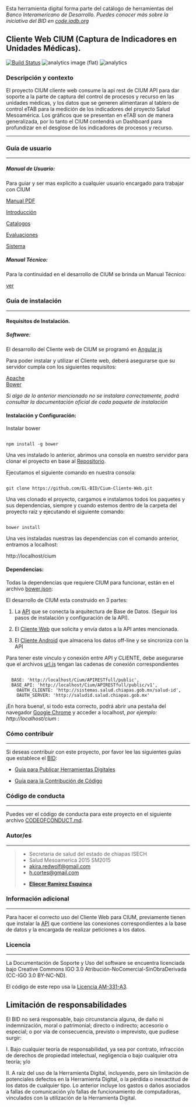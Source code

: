 Esta herramienta digital forma parte del catálogo de herramientas del **Banco Interamericano de Desarrollo*. Puedes conocer más sobre la iniciativa del BID en [code.iadb.org](https://code.iadb.org)*

  

## Cliente Web CIUM (Captura de Indicadores en Unidades Médicas).

  
[![Build Status](https://travis-ci.org/EL-BID/Cium-Cliente-Web.svg?branch=master)](https://travis-ci.org/EL-BID/Cium-Cliente-Web)
![analytics image (flat)](https://raw.githubusercontent.com/vitr/google-analytics-beacon/master/static/badge-flat.gif)
![analytics](https://www.google-analytics.com/collect?v=1&cid=555&t=pageview&ec=repo&ea=open&dp=/Cium-Cliente-Web/readme&dt=&tid=UA-4677001-16)


### Descripción y contexto

  

El proyecto CIUM cliente web consume la api rest de CIUM API para dar soporte a la parte de captura del control de procesos y recurso en las unidades médicas, y los datos que se generen alimentaran al tablero de control eTAB para la medición de los indicadores del proyecto Salud Mesoamérica. Los gráficos que se presentan en eTAB son de manera generalizada, por lo tanto el CIUM contendrá un Dashboard para profundizar en el desglose de los indicadores de procesos y recurso.

---
### Guía de usuario
---
##### Manual de Usuario:
Para guiar y ser mas explicito a cualquier usuario encargado para trabajar con CIUM

[Manual PDF](assets/manual%20usuario/Output/print/book.pdf)

[Introducción](assets/manual%20usuario/Contents/introduccion.md)

[Catalogos](assets/manual%20usuario/Contents/catalogos.md)

[Evaluaciones](assets/manual%20usuario/Contents/evaluaciones.md)

[Sistema](assets/manual%20usuario/Contents/sistema.md)

  
##### Manual Técnico:

Para la continuidad en el desarrollo de CIUM se brinda un Manual Técnico:

[ver](documentacion)

### Guía de instalación

---

#### Requisitos de Instalación.

##### Software:

El desarrollo del Cliente web de CIUM se programó en [Angular js](https://angularjs.org/)

  

Para poder instalar y utilizar el Cliente web, deberá asegurarse que su servidor cumpla con los siguientes requisitos:

[Apache](https://www.apache.org)  
[Bower](http://bower.io)


*Si algo de lo anterior mencionado no se instalara correctamente, podrá consultar la documentación oficial de cada paquete de instalación*
  

#### Instalación y Configuración:
Instalar bower

```

npm install -g bower

```

Una ves instalado  lo anterior, abrimos una consola en nuestro servidor para clonar el proyecto en base al [Repositorio](https://github.com/EL-BID/Cium-Cliente-Web.git).

  

Ejecutamos el siguiente comando en nuestra consola:

```

git clone https://github.com/EL-BID/Cium-Cliente-Web.git

```


Una ves clonado el proyecto, cargamos e instalamos todos los paquetes y sus dependencias, siempre y cuando estemos dentro de la carpeta del proyecto raíz y ejecutando el siguiente comando:

```

bower install 

```
Una ves instaladas nuestras las dependencias con el comando anterior, entramos a localhost:

http://localhost/cium
 

#### Dependencias:

Todas la dependencias que requiere CIUM para funcionar, están en el archivo [bower.json](https://github.com/EL-BID/Cium-Cliente-Web/bower.json):

El desarrollo de CIUM esta construido en 3 partes:

1.  La [API](https://github.com/EL-BID/Cium-APIRESTfull) que se conecta la arquitectura de Base de Datos. (Seguir los pasos de instalación y configuración de la API).

2. El [Cliente Web](https://github.com/EL-BID/Cium-Cliente-Web) que solicita y envía datos a la API antes mencionada.

3. El [Cliente Android](https://github.com/joramdeveloper/CIUM_movil) que almacena los datos off-line y se sincroniza con la API

  

Para tener este vinculo y conexión entre API y CLIENTE, debe asegurarse que el archivos [url.js](https://github.com/EL-BID/Cium-Cliente-Web/tree/master/src/app/url.js) tengan las cadenas de conexión correspondientes

  

```

  BASE: 'http://localhost/Cium/APIRESTfull/public',
  BASE_API: 'http://localhost/Cium/APIRESTfull/public/v1',
	OAUTH_CLIENTE: 'http://sistemas.salud.chiapas.gob.mx/salud-id',
	OAUTH_SERVER: 'http://saludid.salud.chiapas.gob.mx'

```
¡En hora buena!, si todo esta correcto, podrá abrir una pestaña del navegador [Google Chrome](https://www.google.com.mx) y acceder a localhost, *por ejemplo: http://localhost/cium* :

 

### Cómo contribuir

  

---

Si deseas contribuir con este proyecto, por favor lee las siguientes guías que establece el [BID](https://www.iadb.org/es  "BID"):

*  [Guía para Publicar Herramientas Digitales](https://el-bid.github.io/guia-de-publicacion/  "Guía para Publicar")

*  [Guía para la Contribución de Código](https://github.com/EL-BID/Plantilla-de-repositorio/blob/master/CONTRIBUTING.md  "Guía de Contribución de Código")

  

### Código de conducta

---

Puedes ver el código de conducta para este proyecto en el siguiente archivo [CODEOFCONDUCT.md](https://github.com/EL-BID/Supervision-SISBEN-ML/blob/master/CODEOFCONDUCT.md).

  

### Autor/es
  

---
> - Secretaria de salud del estado de chiapas ISECH
> - Salud Mesoamerica 2015 SM2015
> - akira.redwolf@gmail.com 
> - h.cortes@gmail.com 
> * **[Eliecer Ramirez Esquinca](https://github.com/checherman "Github")**


  

### Información adicional

---

Para hacer el correcto uso del Cliente Web para CIUM, previamente tienen que instalar la [API](https://github.com/EL-BID/Cium-APIRESTfull) que contiene las conexiones correspondientes a la base de datos y la encargada de realizar peticiones a los datos.

  

### Licencia
---

La Documentación de Soporte y Uso del software se encuentra licenciada bajo Creative Commons IGO 3.0 Atribución-NoComercial-SinObraDerivada (CC-IGO 3.0 BY-NC-ND).

El código de este repo usa la [ Licencia AM-331-A3](LICENSE.md).

  

## Limitación de responsabilidades

  

El BID no será responsable, bajo circunstancia alguna, de daño ni indemnización, moral o patrimonial; directo o indirecto; accesorio o especial; o por vía de consecuencia, previsto o imprevisto, que pudiese surgir:

I. Bajo cualquier teoría de responsabilidad, ya sea por contrato, infracción de derechos de propiedad intelectual, negligencia o bajo cualquier otra teoría; y/o

II. A raíz del uso de la Herramienta Digital, incluyendo, pero sin limitación de potenciales defectos en la Herramienta Digital, o la pérdida o inexactitud de los datos de cualquier tipo. Lo anterior incluye los gastos o daños asociados a fallas de comunicación y/o fallas de funcionamiento de computadoras, vinculados con la utilización de la Herramienta Digital.
